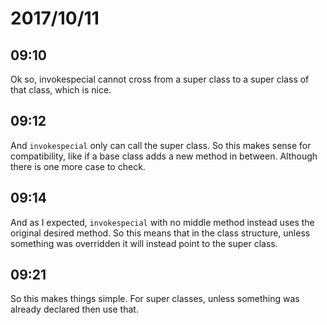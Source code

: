 # 2017/10/11

## 09:10

Ok so, invokespecial cannot cross from a super class to a super class of that
class, which is nice.

## 09:12

And `invokespecial` only can call the super class. So this makes sense for
compatibility, like if a base class adds a new method in between. Although
there is one more case to check.

## 09:14

And as I expected, `invokespecial` with no middle method instead uses the
original desired method. So this means that in the class structure, unless
something was overridden it will instead point to the super class.

## 09:21

So this makes things simple. For super classes, unless something was already
declared then use that.

